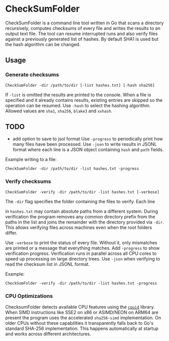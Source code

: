 # CheckSumFolder

CheckSumFolder is a command line tool written in Go that scans a directory
recursively, computes checksums of every file and writes the results to an
output text file. The tool can resume interrupted runs and also verify files
against a previously generated list of hashes. By default SHA1 is used but the
hash algorithm can be changed.

## Usage

### Generate checksums
```
CheckSumFolder -dir /path/to/dir [-list hashes.txt] [-hash sha256]
```
If `-list` is omitted the results are printed to the console. When a file is
specified and it already contains results, existing entries are skipped so the
operation can be resumed. Use `-hash` to select the hashing algorithm. Allowed
values are `sha1`, `sha256`, `blake3` and `xxhash`.


## TODO

- add option to save to jsol format
Use `-progress` to periodically print how many files have been processed.
Use `-json` to write results in JSONL format where each line is a JSON object
containing `hash` and `path` fields.

Example writing to a file:
```
CheckSumFolder -dir /path/to/dir -list hashes.txt -progress
```

### Verify checksums
```
CheckSumFolder -verify -dir /path/to/dir -list hashes.txt [-verbose]
```
The `-dir` flag specifies the folder containing the files to verify. Each line

in `hashes.txt` may contain absolute paths from a different system. During
verification the program removes any common directory prefix from the paths in
the list and joins the remainder with the directory provided via `-dir`. This
allows verifying files across machines even when the root folders differ.

Use `-verbose` to print the status of every file. Without it, only mismatches
are printed or a message that everything matches. Add `-progress` to show
verification progress. Verification runs in parallel across all CPU cores to
speed up processing on large directory trees.
Use `-json` when verifying to read the checksum list in JSONL format.

Example:
```
CheckSumFolder -verify -dir /path/to/dir -list hashes.txt -progress
```

### CPU Optimizations

ChecksumFolder detects available CPU features using the
[`cpuid`](https://github.com/klauspost/cpuid) library. When SIMD
instructions like SSE2 on x86 or ASIMD/NEON on ARM64 are present the
program uses the accelerated `sha256-simd` implementation. On older
CPUs without these capabilities it transparently falls back to Go's
standard SHA-256 implementation. This happens automatically at
startup and works across different architectures.
